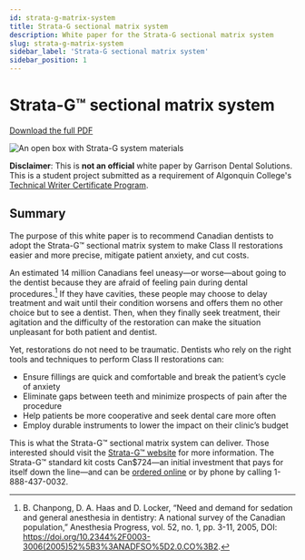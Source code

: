 ```yaml
---
id: strata-g-matrix-system
title: Strata-G sectional matrix system
description: White paper for the Strata-G sectional matrix system
slug: strata-g-matrix-system
sidebar_label: 'Strata-G sectional matrix system'
sidebar_position: 1
---
```


# Strata-G&trade; sectional matrix system

[Download the full PDF](@site/static/portfolio/technical-writing/strata-g-matrix-system.pdf)

![An open box with Strata-G system materials](@site/static/portfolio/technical-writing/strata-g-matrix-system.png)

**Disclaimer**: This is **not an official** white paper by Garrison Dental Solutions. This is a student project submitted as a requirement of Algonquin College's [Technical Writer Certificate Program](https://www.algonquincollege.com/sat/program/technical-writer/).

## Summary

The purpose of this white paper is to recommend Canadian dentists to adopt the Strata-G™ sectional matrix system to make Class II restorations easier and more precise, mitigate patient anxiety, and cut costs.

An estimated 14 million Canadians feel uneasy—or worse—about going to the dentist because they are afraid of feeling pain during dental procedures.[^1] If they have cavities, these people may choose to delay treatment and wait until their condition worsens and offers them no other choice but to see a dentist. Then, when they finally seek treatment, their agitation and the difficulty of the restoration can make the situation unpleasant for both patient and dentist.

Yet, restorations do not need to be traumatic. Dentists who rely on the right tools and techniques to perform Class II restorations can:
- Ensure fillings are quick and comfortable and break the patient’s cycle of anxiety
- Eliminate gaps between teeth and minimize prospects of pain after the procedure
- Help patients be more cooperative and seek dental care more often
- Employ durable instruments to lower the impact on their clinic’s budget

This is what the Strata-G™ sectional matrix system can deliver. Those interested should visit the [Strata-G™ website](http://www.stratagmatrix.com/) for more information. The Strata-G™ standard kit costs Can$724—an initial investment that pays for itself down the line—and can be [ordered online](https://www.garrisondental.com/strataGkits) or by phone by calling 1-888-437-0032.

[^1]: B. Chanpong, D. A. Haas and D. Locker, “Need and demand for sedation and general anesthesia in dentistry: A national survey of the Canadian population,” Anesthesia Progress, vol. 52, no. 1, pp. 3-11, 2005, DOI: https://doi.org/10.2344%2F0003-3006(2005)52%5B3%3ANADFSO%5D2.0.CO%3B2.